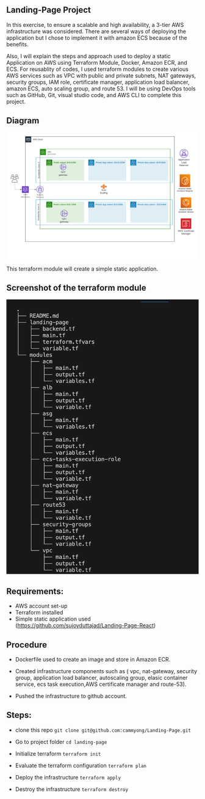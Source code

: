 ## Landing-Page Project
In this exercise, to ensure a scalable and high availability, a 3-tier AWS infrastructure was considered. There are several ways of deploying the application but I chose to implement it with amazon ECS because of the benefits.

Also, I will explain the steps and approach used to deploy a static Application on AWS using Terraform Module, Docker, Amazon ECR, and ECS. For reusablity of codes, I used terraform modules to create various AWS services such as VPC with public and private subnets, NAT gateways, security groups, IAM role, certificate manager, application load balancer, amazon ECS, auto scaling group, and route 53. I will be using DevOps tools such as GitHub, Git, visual studio code, and AWS CLI to complete this project. 

## Diagram
![3-Tier Architecture](<Cloud Architecture.png>)


This terraform module will create a simple static application.
## Screenshot of the terraform module 
![Terraform module](<Terraform module.png>)


## Requirements:
- AWS account set-up
- Terraform installed
- Simple static application used (https://github.com/sujoyduttajad/Landing-Page-React)


## Procedure

- Dockerfile used to create an image and store in Amazon ECR.

- Created infrastructure components such as ( vpc, nat-gateway, security group, application load balancer, autoscaling group, elasic container service, ecs task execution,AWS certificate manager and route-53).

- Pushed the infrastructure to github account.

## Steps:

- clone this repo
    `git clone git@github.com:cammyong/Landing-Page.git`

- Go to project folder
    `cd landing-page`

- Initialize terraform
    `terraform init`

- Evaluate the terraform configuration
    `terraform plan`

- Deploy the infrastructure
`terraform apply`

- Destroy the infrastructure
`terraform destroy`
